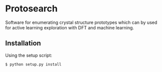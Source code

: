 # Protosearch
Software for enumerating crystal structure prototypes which can by used for active learning exploration with DFT and machine learning.

## Installation
Using the setup script:

```sh
$ python setup.py install
```
